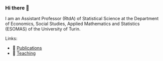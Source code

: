 ### Hi there 👋

I am an Assistant Professor (RtdA) of Statistical Science at the Department of Economics, Social Studies, Applied Mathematics and Statistics (ESOMAS) of the University of Turin.

Links:

- 🔭 [Publications](https://giovannirebaudo.github.io/publications)
- 🌱 [Teaching](https://giovannirebaudo.github.io/teaching)

